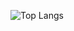 ![Top Langs](https://github-readme-stats.vercel.app/api/top-langs/?username=Guilherme_silva_teixeira&layout=compact&theme=dark&hide_border=true&language_count=8)
